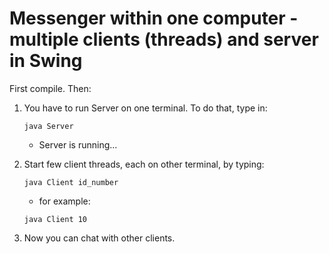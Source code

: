 # Messenger within one computer - multiple clients (threads) and server in Swing

First compile. Then:

1. You have to run Server on one terminal. To do that, type in:
    
    ```
    java Server
    ```
    
    - Server is running...

2. Start few client threads, each on other terminal, by typing:

    ```
    java Client id_number
    ```
    
    - for example: 

    ```
    java Client 10
    ```
    
3. Now you can chat with other clients.
